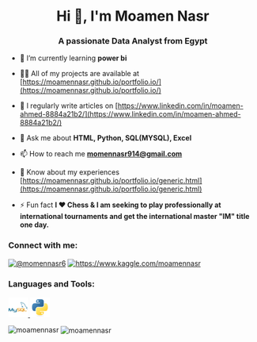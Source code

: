 <h1 align="center">Hi 👋, I'm Moamen Nasr</h1>
<h3 align="center">A passionate Data Analyst from Egypt</h3>

- 🌱 I’m currently learning **power bi**

- 👨‍💻 All of my projects are available at [https://moamennasr.github.io/portfolio.io/](https://moamennasr.github.io/portfolio.io/)

- 📝 I regularly write articles on [https://www.linkedin.com/in/moamen-ahmed-8884a21b2/](https://www.linkedin.com/in/moamen-ahmed-8884a21b2/)

- 💬 Ask me about **HTML, Python, SQL(MYSQL), Excel**

- 📫 How to reach me **momennasr914@gmail.com**

- 📄 Know about my experiences [https://moamennasr.github.io/portfolio.io/generic.html](https://moamennasr.github.io/portfolio.io/generic.html)

- ⚡ Fun fact **I ❤️ Chess & I am seeking to play professionally at international tournaments and get the international master "IM" title one day.**

<h3 align="left">Connect with me:</h3>
<p align="left">
<a href="https://twitter.com/@momennasr6" target="blank"><img align="center" src="https://raw.githubusercontent.com/rahuldkjain/github-profile-readme-generator/master/src/images/icons/Social/twitter.svg" alt="@momennasr6" height="30" width="40" /></a>
<a href="https://kaggle.com/https://www.kaggle.com/moamennasr" target="blank"><img align="center" src="https://raw.githubusercontent.com/rahuldkjain/github-profile-readme-generator/master/src/images/icons/Social/kaggle.svg" alt="https://www.kaggle.com/moamennasr" height="30" width="40" /></a>
</p>

<h3 align="left">Languages and Tools:</h3>
<p align="left"> <a href="https://www.mysql.com/" target="_blank" rel="noreferrer"> <img src="https://raw.githubusercontent.com/devicons/devicon/master/icons/mysql/mysql-original-wordmark.svg" alt="mysql" width="40" height="40"/> </a> <a href="https://www.python.org" target="_blank" rel="noreferrer"> <img src="https://raw.githubusercontent.com/devicons/devicon/master/icons/python/python-original.svg" alt="python" width="40" height="40"/> </a> </p>

<p><img align="left" src="https://github-readme-stats.vercel.app/api/top-langs?username=moamennasr&show_icons=true&locale=en&layout=compact" alt="moamennasr" /></p>

<p>&nbsp;<img align="center" src="https://github-readme-stats.vercel.app/api?username=moamennasr&show_icons=true&locale=en" alt="moamennasr" /></p>
